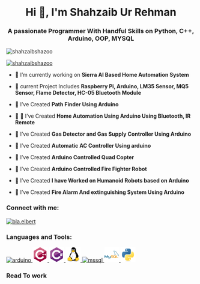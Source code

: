 <h1 align="center">Hi 👋, I'm Shahzaib Ur Rehman</h1>
<h3 align="center">A passionate Programmer With Handful Skills on Python, C++, Arduino, OOP, MYSQL</h3>

<p align="left"> <img src="https://komarev.com/ghpvc/?username=shahzaibshazoo&label=Profile%20views&color=0e75b6&style=flat" alt="shahzaibshazoo" /> </p>

<p align="left"> <a href="https://github.com/ryo-ma/github-profile-trophy"><img src="https://github-profile-trophy.vercel.app/?username=shahzaibshazoo" alt="shahzaibshazoo" /></a> </p>

- 🔭 I’m currently working on **Sierra AI Based Home Automation System**

- 🌱 current Project Includes **Raspberry Pi, Arduino, LM35 Sensor, MQ5 Sensor, Flame Detector, HC-05 Bluetooth Module**

- 🌱 I’ve Created **Path Finder Using Arduino**

- 👯 🌱 I’ve Created **Home Automation Using Arduino Using Bluetooth, IR Remote**

- 🤝 I’ve Created **Gas Detector and Gas Supply Controller Using Arduino**

- 🌱 I’ve Created **Automatic AC Controller Using arduino**

- 🌱 I’ve Created **Arduino Controlled Quad Copter**

- 🌱 I’ve Created **Arduino Controlled Fire Fighter Robot**

- 🌱 I’ve Created **I have Worked on Humanoid Robots based on Arduino**

- 🌱 I’ve Created **Fire Alarm And extinguishing System Using Arduino**




<h3 align="left">Connect with me:</h3>
<p align="left">
<a href="https://fb.com/bla.elbert" target="blank"><img align="center" src="https://raw.githubusercontent.com/rahuldkjain/github-profile-readme-generator/master/src/images/icons/Social/facebook.svg" alt="bla.elbert" height="30" width="40" /></a>
</p>

<h3 align="left">Languages and Tools:</h3>
<p align="left"> <a href="https://www.arduino.cc/" target="_blank" rel="noreferrer"> <img src="https://cdn.worldvectorlogo.com/logos/arduino-1.svg" alt="arduino" width="40" height="40"/> </a> <a href="https://www.w3schools.com/cpp/" target="_blank" rel="noreferrer"> <img src="https://raw.githubusercontent.com/devicons/devicon/master/icons/cplusplus/cplusplus-original.svg" alt="cplusplus" width="40" height="40"/> </a> <a href="https://www.w3schools.com/cs/" target="_blank" rel="noreferrer"> <img src="https://raw.githubusercontent.com/devicons/devicon/master/icons/csharp/csharp-original.svg" alt="csharp" width="40" height="40"/>  <a href="https://www.linux.org/" target="_blank" rel="noreferrer"> <img src="https://raw.githubusercontent.com/devicons/devicon/master/icons/linux/linux-original.svg" alt="linux" width="40" height="40"/> </a> <a href="https://www.microsoft.com/en-us/sql-server" target="_blank" rel="noreferrer"> <img src="https://www.svgrepo.com/show/303229/microsoft-sql-server-logo.svg" alt="mssql" width="40" height="40"/> </a> <a href="https://www.mysql.com/" target="_blank" rel="noreferrer"> <img src="https://raw.githubusercontent.com/devicons/devicon/master/icons/mysql/mysql-original-wordmark.svg" alt="mysql" width="40" height="40"/> </a> <a href="https://www.python.org" target="_blank" rel="noreferrer"> <img src="https://raw.githubusercontent.com/devicons/devicon/master/icons/python/python-original.svg" alt="python" width="40" height="40"/> </a> </p>

<h3>
  Read To work</h3>
